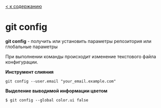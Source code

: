 [< к содержанию](/readme.md)
# git config
**git config** - получить или установить параметры репозитория или глобальные параметры 

При выполнении команды происходит изменение текстового файла конфигурации.

**Инструмент слияния**
~~~
git config --user.email "your_email.example.com"
~~~
**Выделение выводимой информации цветом**
~~~
$ git config --global color.ui false
